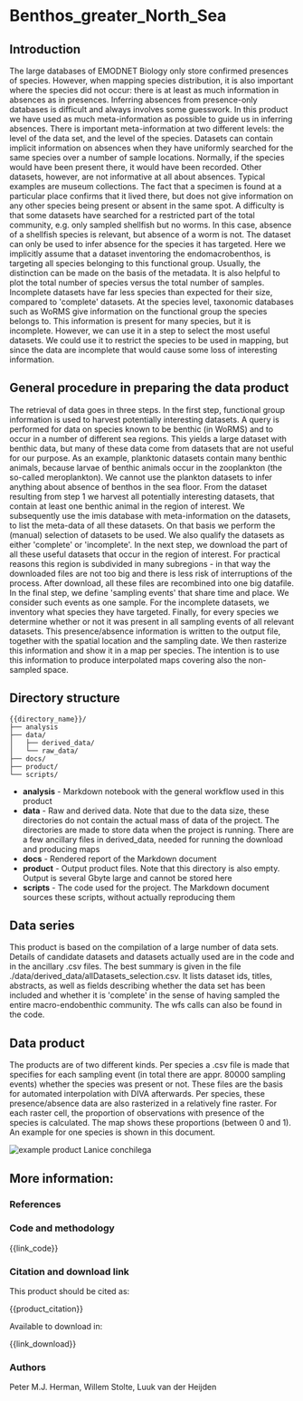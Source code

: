 # Benthos_greater_North_Sea

## Introduction

The large databases of EMODNET Biology only store confirmed presences of species. However, when mapping species distribution, it is also important where the species did not occur: there is at least as much information in absences as in presences. Inferring absences from presence-only databases is difficult and always involves some guesswork.
In this product we have used as much meta-information as possible to guide us in inferring absences. There is important meta-information at two different levels: the level of the data set, and the level of the species. 
Datasets can contain implicit information on absences when they have uniformly searched for the same species over a number of sample locations. Normally, if the species would have been present there, it would have been recorded. Other datasets, however, are not informative at all about absences. Typical examples are museum collections. The fact that a specimen is found at a particular place confirms that it lived there, but does not give information on any other species being present or absent in the same spot. A difficulty is that some datasets have searched for a restricted part of the total community, e.g. only sampled shellfish but no worms. In this case, absence of a shellfish species is relevant, but absence of a worm is not. The dataset can only be used to infer absence for the species it has targeted. Here we implicitly assume that a dataset inventoring the endomacrobenthos, is targeting all species belonging to this functional group. Usually, the distinction can be made on the basis of the metadata. It is also helpful to plot the total number of species versus the total number of samples. Incomplete datasets have far less species than expected for their size, compared to 'complete' datasets.
At the species level, taxonomic databases such as WoRMS give information on the functional group the species belongs to. This information is present for many species, but it is incomplete. However, we can use it in a step to select the most useful datasets. We could use it to restrict the species to be used in mapping, but since the data are incomplete that would cause some loss of interesting information.

## General procedure in preparing the data product

The retrieval of data goes in three steps.
In the first step, functional group information is used to harvest potentially interesting datasets. A query is performed for data on species known to be benthic (in WoRMS) and to occur in a number of different sea regions. This yields a large dataset with benthic data, but many of these data come from datasets that are not useful for our purpose. As an example, planktonic datasets contain many benthic animals, because larvae of benthic animals occur in the zooplankton (the so-called meroplankton). We cannot use the plankton datasets to infer anything about absence of benthos in the sea floor.
From the dataset resulting from step 1 we harvest all potentially interesting datasets, that contain at least one benthic animal in the region of interest. We subsequently use the imis database with meta-information on the datasets, to list the meta-data of all these datasets. On that basis we perform the (manual) selection of datasets to be used. We also qualify the datasets as either 'complete' or 'incomplete'.
In the next step, we download the part of all these useful datasets that occur in the region of interest. For practical reasons this region is subdivided in many subregions - in that way the downloaded files are not too big and there is less risk of interruptions of the process. After download, all these files are recombined into one big datafile.
In the final step, we define 'sampling events' that share time and place. We consider such events as one sample. For the incomplete datasets, we inventory what species they have targeted.
Finally, for every species we determine whether or not it was present in all sampling events of all relevant datasets. This presence/absence information is written to the output file, together with the spatial location and the sampling date. We then rasterize this information and show it in a map per species. The intention is to use this information to produce interpolated maps covering also the non-sampled space.

## Directory structure

```
{{directory_name}}/
├── analysis
├── data/
│   ├── derived_data/
│   └── raw_data/
├── docs/
├── product/
└── scripts/
```

* **analysis** - Markdown notebook with the general workflow used in this product
* **data** - Raw and derived data. Note that due to the data size, these directories do not contain the actual mass of data of the project. The directories are made to store data when the project is running. There are a few ancillary files in derived_data, needed for running the download and producing maps
* **docs** - Rendered report of the Markdown document
* **product** - Output product files. Note that this directory is also empty. Output is several Gbyte large and cannot be stored here
* **scripts** - The code used for the project. The Markdown document sources these scripts, without actually reproducing them

## Data series

This product is based on the compilation of a large number of data sets. Details of candidate datasets and datasets actually used are in the code and in the ancillary .csv files. The best summary is given in the file ./data/derived_data/allDatasets_selection.csv. It lists dataset ids, titles, abstracts, as well as fields describing whether the data set has been included and whether it is 'complete' in the sense of having sampled the entire macro-endobenthic community.
The wfs calls can also be found in the code.

## Data product

The products are of two different kinds.
Per species a .csv file is made that specifies for each sampling event (in total there are appr. 80000 sampling events) whether the species was present or not. These files are the basis for automated interpolation with DIVA afterwards.
Per species, these presence/absence data are also rasterized in a relatively fine raster. For each raster cell, the proportion of observations with presence of the species is calculated. The map shows these proportions (between 0 and 1). An example for one species is shown in this document.

![example product Lanice conchilega](https://github.com/pmjherman/Benthos_greater_North_Sea/blob/master/maps_species_131495_1.png)

## More information:

### References



### Code and methodology

{{link_code}}

### Citation and download link

This product should be cited as:

{{product_citation}}

Available to download in:

{{link_download}}

### Authors

Peter M.J. Herman, Willem Stolte, Luuk van der Heijden
